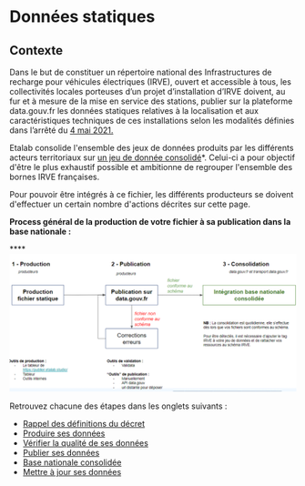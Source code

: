 # Données statiques

## Contexte

Dans le but de constituer un répertoire national des Infrastructures de recharge pour véhicules électriques (IRVE), ouvert et accessible à tous, les collectivités locales porteuses d’un projet d’installation d’IRVE doivent, au fur et à mesure de la mise en service des stations, publier sur la plateforme data.gouv.fr les données statiques relatives à la localisation et aux caractéristiques techniques de ces installations selon les modalités définies dans l’arrêté du [4 mai 2021.](https://www.legifrance.gouv.fr/jorf/id/JORFTEXT000043475441)

Etalab consolide l'ensemble des jeux de données produits par les différents acteurs territoriaux sur [un jeu de donnée consolidé](https://www.data.gouv.fr/fr/datasets/fichier-consolide-des-bornes-de-recharge-pour-vehicules-electriques/)\*. Celui-ci a pour objectif d'être le plus exhaustif possible et ambitionne de regrouper l'ensemble des bornes IRVE françaises.

Pour pouvoir être intégrés à ce fichier, les différents producteurs se doivent d'effectuer un certain nombre d'actions décrites sur cette page.

**Process général de la production de votre fichier à sa publication dans la base nationale :**&#x20;

****![](<../../../.gitbook/assets/image (8).png>)

Retrouvez chacune des étapes dans les onglets suivants :&#x20;

* [Rappel des définitions du décret ](../definitions.md)
* [Produire ses données ](https://app.gitbook.com/o/-LYbYk9hKZs3\_dR48IgR/s/2TCzPtAvUDwAZATx4e58/)
* [Vérifier la qualité de ses données](https://doc.transport.data.gouv.fr/producteurs/infrastructures-de-recharge-de-vehicules-electriques-irve/verifier-la-qualite-de-ses-donnees)
* [Publier ses données](https://app.gitbook.com/o/-LYbYk9hKZs3\_dR48IgR/s/-LYbYk9lnsDJecXtCHYd-887967055/\~/changes/dI6PWDHKy8ItxhqcTOpa/producteurs/infrastructures-de-recharge-de-vehicules-electriques-irve/publier-ses-donnees-sur-data.gouv.fr)
* [Base nationale consolidée](https://app.gitbook.com/o/-LYbYk9hKZs3\_dR48IgR/s/-LYbYk9lnsDJecXtCHYd-887967055/\~/changes/dI6PWDHKy8ItxhqcTOpa/producteurs/infrastructures-de-recharge-de-vehicules-electriques-irve/base-nationale-consolidee)
* [Mettre à jour ses données](https://app.gitbook.com/o/-LYbYk9hKZs3\_dR48IgR/s/2TCzPtAvUDwAZATx4e58/)
